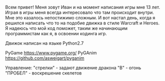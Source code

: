Всем привет!
Меня зовут Иван и на момент написания игры мне 13 лет.
Играя в игры меня всегда интересовало что там происходит внутри.
Мне это казалось непостижимо сложным.
И вот настал день, когда я решился написать что то на подобие движка в стиле Warcraft и Heroes.
Я надеюсь что мой код поможет, таким же начинающим программистам как я, в освоении кодинга игр.

Движок написан на языке Python2.7

PyGame https://www.pygame.org/
PyGAnim https://github.com/asweigart/pyganim

Управление:
"стрелки" - задают движение дракона "B" - огонь "ПРОБЕЛ" - воскрешение скелетов


